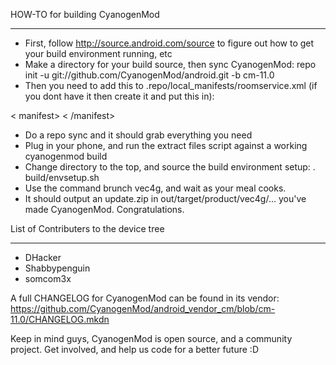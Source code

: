 HOW-TO for building CyanogenMod
_______________________________

- First, follow http://source.android.com/source to figure out how to get your build environment running, etc
- Make a directory for your build source, then sync CyanogenMod: repo init -u git://github.com/CyanogenMod/android.git -b cm-11.0
- Then you need to add this to .repo/local_manifests/roomservice.xml (if you dont have it then create it and put this in):

<?xml version="1.0" encoding="UTF-8"?>
< manifest>
  <project name="OUDhs/proprietary_vendor_zte" path="vendor/zte" remote="github" />
  <project name="OUDhs/android_device_zte_vec4g" path="device/zte/vec4g" remote="github" />
  <project name="OUDhs/android_device_zte_msm8226-common" path="device/zte/msm8226-common" remote="github" />
  <project name="OUDhs/android_kernel_zte_msm8226" path="kernel/zte/msm8226" remote="github" />
  <project name="CyanogenMod/android_device_qcom_common" path="device/qcom/common" remote="github" />
  <project name="CyanogenMod/android_device_zte_qcom-common" path="device/zte/qcom-common" remote="github" />
  <project name="CyanogenMod/android_hardware_qcom_fm" path="hardware/qcom/fm" remote="github" />
  <project name="CyanogenMod/android_hardware_qcom_display-caf-new" path="hardware/qcom/display-caf-new" remote="github" />
  <project name="CyanogenMod/android_hardware_qcom_media-caf-new" path="hardware/qcom/media-caf-new" remote="github" />
< /manifest>

- Do a repo sync and it should grab everything you need
- Plug in your phone, and run the extract files script against a working cyanogenmod build
- Change directory to the top, and source the build environment setup: . build/envsetup.sh
- Use the command brunch vec4g, and wait as your meal cooks. 
- It should output an update.zip in out/target/product/vec4g/... you've made CyanogenMod. Congratulations. 



List of Contributers to the device tree
___________________________________________________________________________

- DHacker
- Shabbypenguin
- somcom3x

A full CHANGELOG for CyanogenMod can be found in its vendor:  https://github.com/CyanogenMod/android_vendor_cm/blob/cm-11.0/CHANGELOG.mkdn 

Keep in mind guys, CyanogenMod is open source, and a community project. Get involved, and help us code for a better future :D
